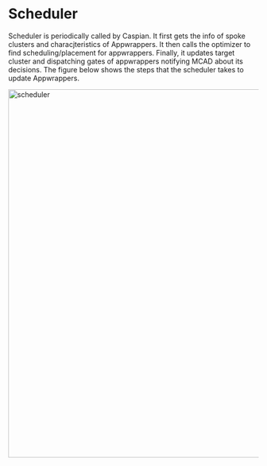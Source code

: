 # Scheduler
Scheduler is periodically called by Caspian. It first gets the info of spoke clusters and characjteristics of Appwrappers. It then calls the optimizer to find scheduling/placement for appwrappers. Finally, it updates target cluster and dispatching gates of appwrappers notifying MCAD about its decisions.  The figure below shows the steps that the scheduler takes to update Appwrappers. 

<img width="741" alt="scheduler" src="https://github.com/sustainablecomputing/caspian/assets/34821570/c565d033-4955-4525-b93a-83828eadf213">
